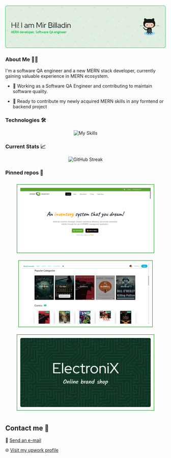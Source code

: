 



<p align="center">
  <a>
    <img src="./github-header-image (8).png">
  </a>
</p>

### About Me :man_technologist:
I'm a software QA engineer and a new MERN stack developer, currently gaining valuable experience in MERN ecosystem.

- :telescope: Working as a Software QA Engineer and contributing to maintain software quality.

- :seedling: Ready to contribute my newly acquired MERN skills in any forntend or backend project


### Technologies :hammer_and_wrench:
<p align="center">
  <a>
    <img src="https://skillicons.dev/icons?i=react,js,java,selenium,nodejs,express,mongodb,firebase,tailwind,html,css&theme=dark" alt="My Skills">
  </a>
</p>

### Current Stats 📈
<p align="center">
  <a>
    <img src="https://github-readme-streak-stats.herokuapp.com?user=billadin&theme=whatsapp-light2&card_width=756" alt="GitHub Streak">
  </a>
</p>

 

### Pinned repos 📌
<p align="center">
    <a href="https://github.com/billadin/inventory-management"
    >
      <img width="410" src="./inventory.png"/ style="border: 1px solid green; padding: 10px; margin: 10px;">
    </a>
    <a href="https://github.com/billadin/book-comrade">
      <img width="400" src="./book-comrade.png"/ style="border: 1px solid green; padding: 10px; margin: 10px;">
    </a>
    <a href="https://github.com/billadin/electronix">
      <img width="410" src="./electronix.png"/ style="border: 1px solid green; padding: 10px; margin: 10px;">
    </a>
</p>

## Contact me :speech_balloon:



:e-mail: <a href="mailto:mir.billadin4@gmail.com">Send an e-mail</a>

:globe_with_meridians: <a href="https://www.upwork.com/freelancers/~01449a1f318b43c81d">Visit my upwork profile</a>




